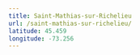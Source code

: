 ```yaml
---
title: Saint-Mathias-sur-Richelieu
url: /saint-mathias-sur-richelieu/
latitude: 45.459
longitude: -73.256
---
```

